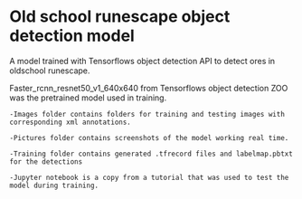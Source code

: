 # Old school runescape object detection model

A model trained with Tensorflows object detection API to detect ores in oldschool runescape.

Faster_rcnn_resnet50_v1_640x640 from Tensorflows object detection ZOO was the pretrained model used in training.

    -Images folder contains folders for training and testing images with corresponding xml annotations.
    
    -Pictures folder contains screenshots of the model working real time.

    -Training folder contains generated .tfrecord files and labelmap.pbtxt for the detections

    -Jupyter notebook is a copy from a tutorial that was used to test the model during training.
   
   
   
   
   
   

